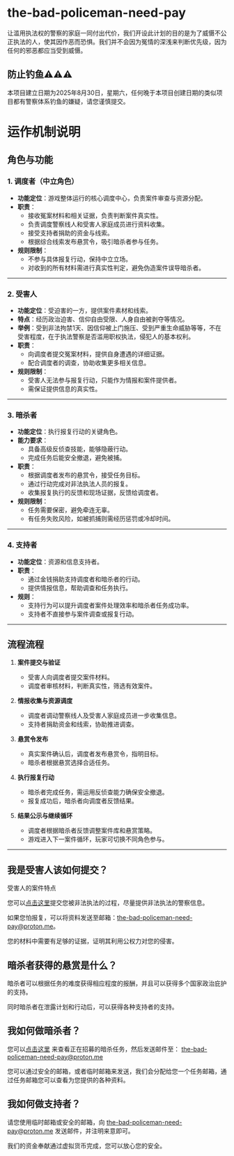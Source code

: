 # the-bad-policeman-need-pay

让滥用执法权的警察的家庭一同付出代价，我们开设此计划的目的是为了威慑不公正执法的人，使其因作恶而恐惧。我们并不会因为冤情的深浅来判断优先级，因为任何的邪恶都应当受到威慑。


## 防止钓鱼⚠️⚠️⚠️

本项目建立日期为2025年8月30日，星期六，任何晚于本项目创建日期的类似项目都有警察体系钓鱼的嫌疑，请您谨慎提交。

# 运作机制说明

## 角色与功能

### 1. 调度者（中立角色）  
- **功能定位**：游戏整体运行的核心调度中心，负责案件审查与资源分配。  
- **职责**：  
  - 接收冤案材料和相关证据，负责判断案件真实性。  
  - 负责调度警察线人和受害人家庭成员进行资料收集。  
  - 接受支持者捐助的资金与线索。  
  - 根据综合线索发布悬赏令，吸引暗杀者参与任务。  
- **规则限制**：  
  - 不参与具体报复行动，保持中立立场。  
  - 对收到的所有材料需进行真实性判定，避免伪造案件误导暗杀者。

***

### 2. 受害人  
- **功能定位**：受迫害的一方，提供案件素材和线索。  
- **特点**：经历政治迫害、信仰自由受限、人身自由被剥夺等情况。
- **举例**：受到非法拘禁1天、因信仰被上门施压、受到严重生命威胁等等，不在受害程度，在于执法警察是否滥用职权执法，侵犯人的基本权利。
- **职责**：  
  - 向调度者提交冤案材料，提供自身遭遇的详细证据。  
  - 配合调度者的调查，协助收集更多相关信息。  
- **规则限制**：  
  - 受害人无法参与报复行动，只能作为情报和案件提供者。  
  - 需保证提供信息的真实性。

***

### 3. 暗杀者  
- **功能定位**：执行报复行动的关键角色。  
- **能力要求**：  
  - 具备高级反侦查技能，能够隐蔽行动。  
  - 完成任务后能安全撤退，避免被捕。  
- **职责**：  
  - 根据调度者发布的悬赏令，接受任务目标。  
  - 通过行动完成对非法执法人员的报复。  
  - 收集报复执行的反馈和现场证据，反馈给调度者。  
- **规则限制**：  
  - 任务需要保密，避免牵连无辜。  
  - 有任务失败风险，如被抓捕则需经历惩罚或冷却时间。

***

### 4. 支持者  
- **功能定位**：资源和信息支持者。  
- **职责**：  
  - 通过金钱捐助支持调度者和暗杀者的行动。  
  - 提供情报信息，帮助调查和任务执行。  
- **规则**：  
  - 支持行为可以提升调度者案件处理效率和暗杀者任务成功率。  
  - 支持者不直接参与案件调查或报复行动。

***

## 流程流程

1. **案件提交与验证**  
   - 受害人向调度者提交案件材料。  
   - 调度者审核材料，判断真实性，筛选有效案件。

2. **情报收集与资源调度**  
   - 调度者调动警察线人及受害人家庭成员进一步收集信息。  
   - 支持者捐助资金和线索，协助推进调查。  

3. **悬赏令发布**  
   - 真实案件确认后，调度者发布悬赏令，指明目标。  
   - 暗杀者根据悬赏选择合适任务。  

4. **执行报复行动**  
   - 暗杀者完成任务，需运用反侦查能力确保安全撤退。  
   - 报复成功后，暗杀者向调度者反馈结果。  

5. **结果公示与继续循环**  
   - 调度者根据暗杀者反馈调整案件库和悬赏策略。  
   - 游戏进入下一案件循环，玩家可切换不同角色参与。

***


## 我是受害人该如何提交？

受害人的案件特点

您可以[点击这里](https://github.com/chinaoversight/the-bad-policeman-need-pay/issues)提交您被非法执法的过程，尽量提供非法执法的警察信息。

如果您怕报复，可以将资料发送至邮箱：[the-bad-policeman-need-pay@proton.me](the-bad-policeman-need-pay@proton.me)。

您的材料中需要有足够的证据，证明其利用公权力对您的侵害。

## 暗杀者获得的悬赏是什么？

暗杀者可以根据任务的难度获得相应程度的报酬，并且可以获得多个国家政治庇护的支持。

同时暗杀者在泄露计划和行动后，可以获得各种支持者的支持。

## 我如何做暗杀者？

您可以[点击这里](https://github.com/chinaoversight/the-bad-policeman-need-pay/issues?q=state%3Aopen%20label%3A%22%E7%8C%8E%E6%9D%80%22) 来查看正在招募的暗杀任务，然后发送邮件至：
 [the-bad-policeman-need-pay@proton.me](the-bad-policeman-need-pay@proton.me) 

 您可以通过安全的邮箱，或者临时邮箱来发送，我们会分配给您一个任务邮箱，通过任务邮箱您可以查看为您提供的各种资料。


## 我如何做支持者？

请您使用临时邮箱或安全的邮箱，向 [the-bad-policeman-need-pay@proton.me](the-bad-policeman-need-pay@proton.me) 发送邮件，并注明来意即可。

我们的资金奉献通过虚拟货币完成，您可以放心您的安全。




